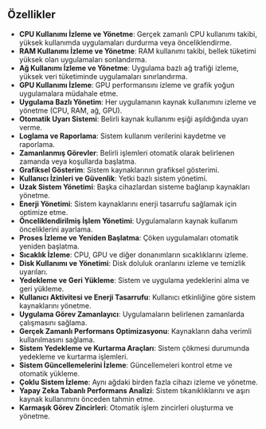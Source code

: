 ## Özellikler

- **CPU Kullanımı İzleme ve Yönetme**: Gerçek zamanlı CPU kullanımı takibi, yüksek kullanımda uygulamaları durdurma veya önceliklendirme.
- **RAM Kullanımı İzleme ve Yönetme**: RAM kullanımı takibi, bellek tüketimi yüksek olan uygulamaları sonlandırma.
- **Ağ Kullanımı İzleme ve Yönetme**: Uygulama bazlı ağ trafiği izleme, yüksek veri tüketiminde uygulamaları sınırlandırma.
- **GPU Kullanımı İzleme**: GPU performansını izleme ve grafik yoğun uygulamalara müdahale etme.
- **Uygulama Bazlı Yönetim**: Her uygulamanın kaynak kullanımını izleme ve yönetme (CPU, RAM, ağ, GPU).
- **Otomatik Uyarı Sistemi**: Belirli kaynak kullanımı eşiği aşıldığında uyarı verme.
- **Loglama ve Raporlama**: Sistem kullanım verilerini kaydetme ve raporlama.
- **Zamanlanmış Görevler**: Belirli işlemleri otomatik olarak belirlenen zamanda veya koşullarda başlatma.
- **Grafiksel Gösterim**: Sistem kaynaklarının grafiksel gösterimi.
- **Kullanıcı İzinleri ve Güvenlik**: Yetki bazlı sistem yönetimi.
- **Uzak Sistem Yönetimi**: Başka cihazlardan sisteme bağlanıp kaynakları yönetme.
- **Enerji Yönetimi**: Sistem kaynaklarını enerji tasarrufu sağlamak için optimize etme.
- **Önceliklendirilmiş İşlem Yönetimi**: Uygulamaların kaynak kullanım önceliklerini ayarlama.
- **Proses İzleme ve Yeniden Başlatma**: Çöken uygulamaları otomatik yeniden başlatma.
- **Sıcaklık İzleme**: CPU, GPU ve diğer donanımların sıcaklıklarını izleme.
- **Disk Kullanımı ve Yönetimi**: Disk doluluk oranlarını izleme ve temizlik uyarıları.
- **Yedekleme ve Geri Yükleme**: Sistem ve uygulama yedeklerini alma ve geri yükleme.
- **Kullanıcı Aktivitesi ve Enerji Tasarrufu**: Kullanıcı etkinliğine göre sistem kaynaklarını yönetme.
- **Uygulama Görev Zamanlayıcı**: Uygulamaların belirlenen zamanlarda çalışmasını sağlama.
- **Gerçek Zamanlı Performans Optimizasyonu**: Kaynakların daha verimli kullanılmasını sağlama.
- **Sistem Yedekleme ve Kurtarma Araçları**: Sistem çökmesi durumunda yedekleme ve kurtarma işlemleri.
- **Sistem Güncellemelerini İzleme**: Güncellemeleri kontrol etme ve otomatik yükleme.
- **Çoklu Sistem İzleme**: Aynı ağdaki birden fazla cihazı izleme ve yönetme.
- **Yapay Zeka Tabanlı Performans Analizi**: Sistem tıkanıklıklarını ve aşırı kaynak kullanımını önceden tahmin etme.
- **Karmaşık Görev Zincirleri**: Otomatik işlem zincirleri oluşturma ve yönetme.


